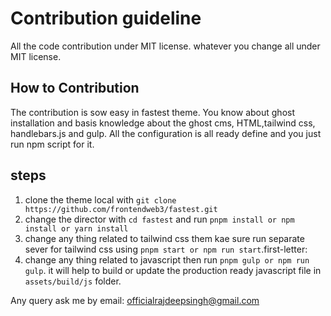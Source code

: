 # Contribution guideline

All the code contribution under MIT license. whatever you change all under MIT license.

## How to Contribution

The contribution is sow easy in fastest theme. You know about ghost installation and basis knowledge about the ghost cms, HTML,tailwind css, handlebars.js and gulp. All the configuration is all ready define and you just run npm script for it. 

## steps

1. clone the theme local with `git clone https://github.com/frontendweb3/fastest.git`
2. change the director with `cd fastest` and run `pnpm install or npm install or yarn install`
3. change any thing related to tailwind css them kae sure run separate sever for tailwind css using `pnpm start or npm run start`.first-letter:
4. change any thing related to javascript then run `pnpm gulp or npm run gulp`. it will help to build or update the production ready javascript file in `assets/build/js` folder.

Any query ask me by email: officialrajdeepsingh@gmail.com